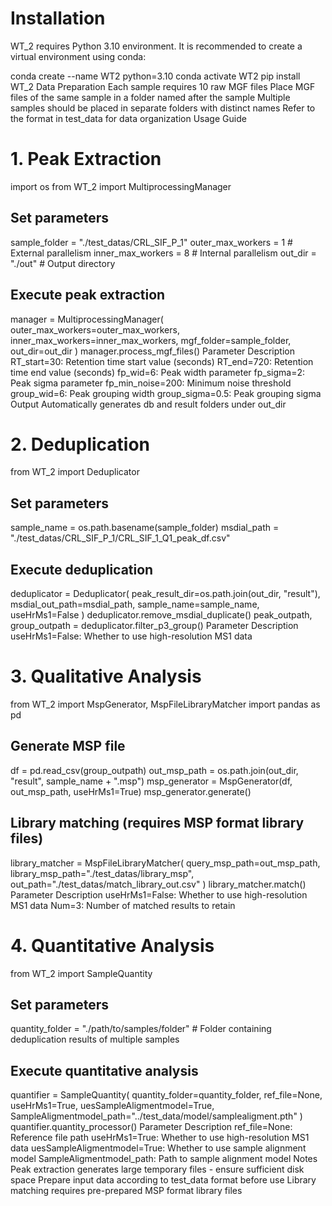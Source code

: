 # Installation
WT_2 requires Python 3.10 environment. It is recommended to create a virtual environment using conda:


conda create --name WT2 python=3.10
conda activate WT2
pip install WT_2
Data Preparation
Each sample requires 10 raw MGF files
Place MGF files of the same sample in a folder named after the sample
Multiple samples should be placed in separate folders with distinct names
Refer to the format in test_data for data organization
Usage Guide
# 1. Peak Extraction
import os
from WT_2 import MultiprocessingManager

## Set parameters
sample_folder = "./test_datas/CRL_SIF_P_1" 
outer_max_workers = 1  # External parallelism
inner_max_workers = 8  # Internal parallelism
out_dir = "./out"      # Output directory

## Execute peak extraction
manager = MultiprocessingManager(
    outer_max_workers=outer_max_workers,
    inner_max_workers=inner_max_workers,
    mgf_folder=sample_folder,
    out_dir=out_dir
)
manager.process_mgf_files()
Parameter Description
RT_start=30: Retention time start value (seconds)
RT_end=720: Retention time end value (seconds)
fp_wid=6: Peak width parameter
fp_sigma=2: Peak sigma parameter
fp_min_noise=200: Minimum noise threshold
group_wid=6: Peak grouping width
group_sigma=0.5: Peak grouping sigma
Output
Automatically generates db and result folders under out_dir
# 2. Deduplication
from WT_2 import Deduplicator

## Set parameters
sample_name = os.path.basename(sample_folder)
msdial_path = "./test_datas/CRL_SIF_P_1/CRL_SIF_1_Q1_peak_df.csv"

## Execute deduplication
deduplicator = Deduplicator(
    peak_result_dir=os.path.join(out_dir, "result"),
    msdial_out_path=msdial_path,
    sample_name=sample_name,
    useHrMs1=False
)
deduplicator.remove_msdial_duplicate()
peak_outpath, group_outpath = deduplicator.filter_p3_group()
Parameter Description
useHrMs1=False: Whether to use high-resolution MS1 data
# 3. Qualitative Analysis
from WT_2 import MspGenerator, MspFileLibraryMatcher
import pandas as pd

## Generate MSP file
df = pd.read_csv(group_outpath)
out_msp_path = os.path.join(out_dir, "result", sample_name + ".msp")
msp_generator = MspGenerator(df, out_msp_path, useHrMs1=True)
msp_generator.generate()

## Library matching (requires MSP format library files)
library_matcher = MspFileLibraryMatcher(
    query_msp_path=out_msp_path,
    library_msp_path="./test_datas/library_msp",
    out_path="./test_datas/match_library_out.csv"
)
library_matcher.match()
Parameter Description
useHrMs1=False: Whether to use high-resolution MS1 data
Num=3: Number of matched results to retain
# 4. Quantitative Analysis
from WT_2 import SampleQuantity

## Set parameters
quantity_folder = "./path/to/samples/folder"  # Folder containing deduplication results of multiple samples

## Execute quantitative analysis
quantifier = SampleQuantity(
    quantity_folder=quantity_folder,
    ref_file=None,
    useHrMs1=True,
    uesSampleAligmentmodel=True,
    SampleAligmentmodel_path="../test_data/model/samplealigment.pth"
)
quantifier.quantity_processor()
Parameter Description
ref_file=None: Reference file path
useHrMs1=True: Whether to use high-resolution MS1 data
uesSampleAligmentmodel=True: Whether to use sample alignment model
SampleAligmentmodel_path: Path to sample alignment model
Notes
Peak extraction generates large temporary files - ensure sufficient disk space
Prepare input data according to test_data format before use
Library matching requires pre-prepared MSP format library files
